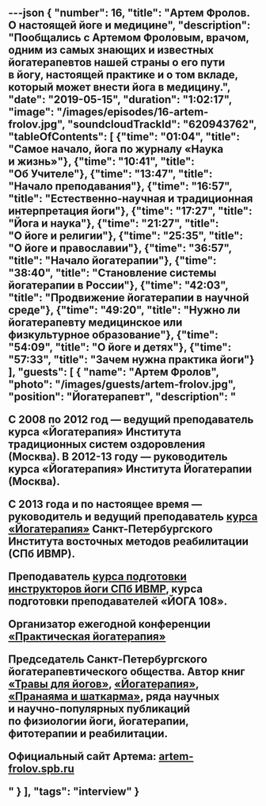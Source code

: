 ---json
{
	"number": 16,
	"title": "Артем Фролов. О&nbsp;настоящей йоге и&nbsp;медицине",
	"description": "Пообщались с&nbsp;Артемом Фроловым, врачом, одним из&nbsp;самых знающих и&nbsp;известных йогатерапевтов нашей страны о&nbsp;его пути в&nbsp;йогу, настоящей практике и&nbsp;о&nbsp;том вкладе, который может внести йога в&nbsp;медицину.",
	"date": "2019-05-15",
	"duration": "1:02:17",
	"image": "/images/episodes/16-artem-frolov.jpg",
	"soundcloudTrackId": "620943762",
	"tableOfContents": [
		{"time": "01:04", "title": "Самое начало, йога по&nbsp;журналу &laquo;Наука и&nbsp;жизнь&raquo;"},
		{"time": "10:41", "title": "Об&nbsp;Учителе"},
		{"time": "13:47", "title": "Начало преподавания"},
		{"time": "16:57", "title": "Естественно-научная и&nbsp;традиционная интерпретация йоги"},
		{"time": "17:27", "title": "Йога и&nbsp;наука"},
		{"time": "21:27", "title": "О&nbsp;йоге и&nbsp;религии"},
		{"time": "25:35", "title": "О&nbsp;йоге и&nbsp;православии"},
		{"time": "36:57", "title": "Начало йогатерапии"},
		{"time": "38:40", "title": "Становление системы йогатерапии в&nbsp;России"},
		{"time": "42:03", "title": "Продвижение йогатерапии в&nbsp;научной среде"},
		{"time": "49:20", "title": "Нужно&nbsp;ли йогатерапевту медицинское или физкультурное образование"},
		{"time": "54:09", "title": "О&nbsp;йоге и&nbsp;детях"},
		{"time": "57:33", "title": "Зачем нужна практика йоги"}
	],
	"guests": [
		{
			"name": "Артем Фролов",
			"photo": "/images/guests/artem-frolov.jpg",
			"position": "Йогатерапевт",
			"description": "<p>С&nbsp;2008 по&nbsp;2012 год&nbsp;&mdash; ведущий преподаватель курса &laquo;Йогатерапия&raquo; Института традиционных систем оздоровления (Москва). В&nbsp;2012-13 году&nbsp;&mdash; руководитель курса &laquo;Йогатерапия&raquo; Института Йогатерапии (Москва).</p><p>С&nbsp;2013 года и&nbsp;по&nbsp;настоящее время&nbsp;&mdash; руководитель и&nbsp;ведущий преподаватель <a href='https://yogatherapia.ru/' rel='nofollow'>курса &laquo;Йогатерапия&raquo;</a> Санкт-Петербургского Института восточных методов реабилитации (СПб ИВМР).</p><p>Преподаватель <a href='https://yogatherapia.ru/' rel='nofollow'>курса подготовки инструкторов йоги СПб ИВМР</a>, курса подготовки преподавателей &laquo;ЙОГА 108&raquo;.</p><p>Организатор ежегодной конференции <a href='http://yogatherapia-conf.ru/conf/' rel='nofollow'>&laquo;Практическая йогатерапия&raquo;</a></p><p>Председатель Санкт-Петербургского йогатерапевтического общества. Автор книг <a href='http://artem-frolov.spb.ru/news/1071' rel='nofollow'>&laquo;Травы для йогов&raquo;</a>, <a href='http://artem-frolov.spb.ru/news/1276' rel='nofollow'>&laquo;Йогатерапия&raquo;</a>, <a href='http://artem-frolov.spb.ru/news/1548' rel='nofollow'>&laquo;Пранаяма и&nbsp;шаткарма&raquo;</a>, ряда научных и&nbsp;научно-популярных публикаций по&nbsp;физиологии йоги, йогатерапии, фитотерапии и&nbsp;реабилитации.</p><p>Официальный сайт Артема: <a href='http://artem-frolov.spb.ru'>artem-frolov.spb.ru</a></p>"
		}
	],
	"tags": "interview"
}
---
